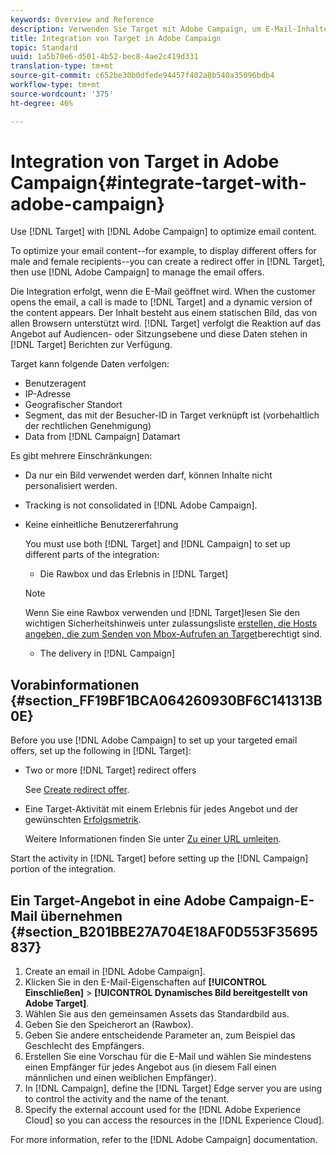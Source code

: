 ```yaml
---
keywords: Overview and Reference
description: Verwenden Sie Target mit Adobe Campaign, um E-Mail-Inhalte zu optimieren.
title: Integration von Target in Adobe Campaign
topic: Standard
uuid: 1a5b70e6-d501-4b52-bec8-4ae2c419d331
translation-type: tm+mt
source-git-commit: c652be30b0dfede94457f402a8b540a35096bdb4
workflow-type: tm+mt
source-wordcount: '375'
ht-degree: 46%

---
```



# Integration von Target in Adobe Campaign{#integrate-target-with-adobe-campaign}

Use [!DNL Target] with [!DNL Adobe Campaign] to optimize email content.

To optimize your email content--for example, to display different offers for male and female recipients--you can create a redirect offer in [!DNL Target], then use [!DNL Adobe Campaign] to manage the email offers.

Die Integration erfolgt, wenn die E-Mail geöffnet wird. When the customer opens the email, a call is made to [!DNL Target] and a dynamic version of the content appears. Der Inhalt besteht aus einem statischen Bild, das von allen Browsern unterstützt wird. [!DNL Target] verfolgt die Reaktion auf das Angebot auf Audiencen- oder Sitzungsebene und diese Daten stehen in [!DNL Target] Berichten zur Verfügung.

Target kann folgende Daten verfolgen:

* Benutzeragent
* IP-Adresse
* Geografischer Standort
* Segment, das mit der Besucher-ID in Target verknüpft ist (vorbehaltlich der rechtlichen Genehmigung)
* Data from [!DNL Campaign] Datamart

Es gibt mehrere Einschränkungen:

* Da nur ein Bild verwendet werden darf, können Inhalte nicht personalisiert werden.
* Tracking is not consolidated in [!DNL Adobe Campaign].
* Keine einheitliche Benutzererfahrung

   You must use both [!DNL Target] and [!DNL Campaign] to set up different parts of the integration:

   * Die Rawbox und das Erlebnis in [!DNL Target]
   >[!NOTE]
   >
   >Wenn Sie eine Rawbox verwenden und [!DNL Target]lesen Sie den wichtigen Sicherheitshinweis unter zulassungsliste [erstellen, die Hosts angeben, die zum Senden von Mbox-Aufrufen an Target](/help/administrating-target/hosts.md#allowlist)berechtigt sind.

   * The delivery in [!DNL Campaign]



## Vorabinformationen  {#section_FF19BF1BCA064260930BF6C141313B0E}

Before you use [!DNL Adobe Campaign] to set up your targeted email offers, set up the following in [!DNL Target]:

* Two or more [!DNL Target] redirect offers

   See [Create redirect offer](/help/c-experiences/c-manage-content/offer-redirect.md).
* Eine Target-Aktivität mit einem Erlebnis für jedes Angebot und der gewünschten [Erfolgsmetrik](/help/c-activities/r-success-metrics/success-metrics.md).

   Weitere Informationen finden Sie unter [Zu einer URL umleiten](/help/c-experiences/c-visual-experience-composer/redirect-offer.md).

Start the activity in [!DNL Target] before setting up the [!DNL Campaign] portion of the integration.

## Ein Target-Angebot in eine Adobe Campaign-E-Mail übernehmen  {#section_B201BBE27A704E18AF0D553F35695837}

1. Create an email in [!DNL Adobe Campaign].
1. Klicken Sie in den E-Mail-Eigenschaften auf **[!UICONTROL Einschließen]** > **[!UICONTROL Dynamisches Bild bereitgestellt von Adobe Target]**.
1. Wählen Sie aus den gemeinsamen Assets das Standardbild aus.
1. Geben Sie den Speicherort an (Rawbox).
1. Geben Sie andere entscheidende Parameter an, zum Beispiel das Geschlecht des Empfängers.
1. Erstellen Sie eine Vorschau für die E-Mail und wählen Sie mindestens einen Empfänger für jedes Angebot aus (in diesem Fall einen männlichen und einen weiblichen Empfänger).
1. In [!DNL Campaign], define the [!DNL Target] Edge server you are using to control the activity and the name of the tenant.
1. Specify the external account used for the [!DNL Adobe Experience Cloud] so you can access the resources in the [!DNL Experience Cloud].

For more information, refer to the [!DNL Adobe Campaign] documentation.
